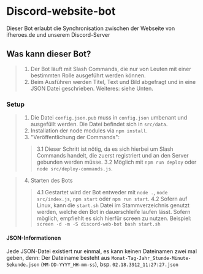 # Discord-website-bot
Dieser Bot erlaubt die Synchronisation zwischen der Webseite von ifheroes.de und unserem Discord-Server

## Was kann dieser Bot?

> 1. Der Bot läuft mit Slash Commands, die nur von Leuten mit einer bestimmten Rolle ausgeführt werden können.
> 2. Beim Ausführen werden Titel, Text und Bild abgefragt und in eine JSON Datei geschrieben. Weiteres: siehe Unten.

### Setup

> 1. Die Datei `config.json.pub` muss in `config.json` umbenant und ausgefüllt werden. Die Datei befindet sich in `src/data`.
> 2. Installation der node modules via `npm install`.
> 3. "Veröffentlichung der Commands":
>> 3.1 Dieser Schritt ist nötig, da es sich hierbei um Slash Commands handelt, die zuerst registriert und an den Server gebunden werden müsse.
>> 3.2 Möglich mit `npm run deploy` oder `node src/deploy-commands.js`.

> 4. Starten des Bots
>> 4.1 Gestartet wird der Bot entweder mit `node .`, `node src/index.js`, `npm start` oder `npm run start`.
>> 4.2 Sofern auf Linux, kann die `start.sh` Datei im Stammverzeichnis genutzt werden, welche den Bot in dauerschleife laufen lässt. Sofern möglich, empfiehlt es sich hierfür screen zu nutzen. Beispiel: `screen -d -m -S discord-web-bot bash start.sh`

#### JSON-Informationen

Jede JSON-Datei existiert nur einmal, es kann keinen Dateinamen zwei mal geben, denn:
Der Dateiname besteht aus `Monat-Tag-Jahr_Stunde-Minute-Sekunde.json` (`MM-DD-YYYY_HH-mm-ss`), bsp. `02.18.3912_11:27:27.json`